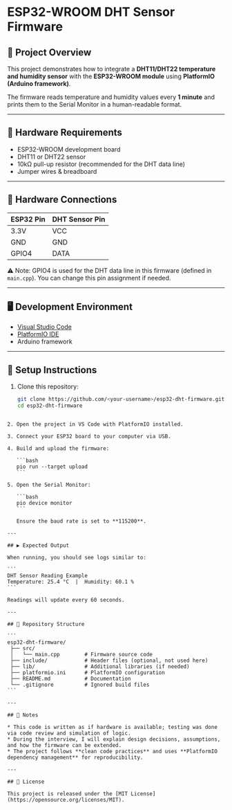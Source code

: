 
# ESP32-WROOM DHT Sensor Firmware

## 📌 Project Overview
This project demonstrates how to integrate a **DHT11/DHT22 temperature and humidity sensor** with the **ESP32-WROOM module** using **PlatformIO (Arduino framework)**.  

The firmware reads temperature and humidity values every **1 minute** and prints them to the Serial Monitor in a human-readable format.

---

## 🔧 Hardware Requirements
- ESP32-WROOM development board  
- DHT11 or DHT22 sensor  
- 10kΩ pull-up resistor (recommended for the DHT data line)  
- Jumper wires & breadboard  

---

## 🔌 Hardware Connections
| ESP32 Pin | DHT Sensor Pin |
|-----------|----------------|
| 3.3V      | VCC            |
| GND       | GND            |
| GPIO4     | DATA           |

⚠️ Note: GPIO4 is used for the DHT data line in this firmware (defined in `main.cpp`). You can change this pin assignment if needed.

---

## 🖥️ Development Environment
- [Visual Studio Code](https://code.visualstudio.com/)  
- [PlatformIO IDE](https://platformio.org/install/ide?install=vscode)  
- Arduino framework  

---

## 🚀 Setup Instructions
1. Clone this repository:
   ```bash
   git clone https://github.com/<your-username>/esp32-dht-firmware.git
   cd esp32-dht-firmware
````

2. Open the project in VS Code with PlatformIO installed.

3. Connect your ESP32 board to your computer via USB.

4. Build and upload the firmware:

   ```bash
   pio run --target upload
   ```

5. Open the Serial Monitor:

   ```bash
   pio device monitor
   ```

   Ensure the baud rate is set to **115200**.

---

## ▶️ Expected Output

When running, you should see logs similar to:

```
DHT Sensor Reading Example
Temperature: 25.4 °C  |  Humidity: 60.1 %
```

Readings will update every 60 seconds.

---

## 📂 Repository Structure

```
esp32-dht-firmware/
 ├── src/
 │   └── main.cpp        # Firmware source code
 ├── include/            # Header files (optional, not used here)
 ├── lib/                # Additional libraries (if needed)
 ├── platformio.ini      # PlatformIO configuration
 ├── README.md           # Documentation
 └── .gitignore          # Ignored build files
```

---

## 🧪 Notes

* This code is written as if hardware is available; testing was done via code review and simulation of logic.
* During the interview, I will explain design decisions, assumptions, and how the firmware can be extended.
* The project follows **clean code practices** and uses **PlatformIO dependency management** for reproducibility.

---

## 📜 License

This project is released under the [MIT License](https://opensource.org/licenses/MIT).
